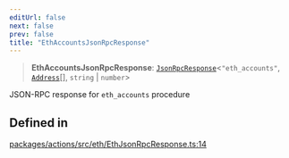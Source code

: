 ```yaml
---
editUrl: false
next: false
prev: false
title: "EthAccountsJsonRpcResponse"
---
```


> **EthAccountsJsonRpcResponse**: [`JsonRpcResponse`](/reference/tevm/jsonrpc/type-aliases/jsonrpcresponse/)\<`"eth_accounts"`, [`Address`](/reference/tevm/utils/type-aliases/address/)[], `string` \| `number`\>

JSON-RPC response for `eth_accounts` procedure

## Defined in

[packages/actions/src/eth/EthJsonRpcResponse.ts:14](https://github.com/evmts/tevm-monorepo/blob/main/packages/actions/src/eth/EthJsonRpcResponse.ts#L14)

